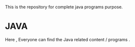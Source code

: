 This is the repository for complete java programs purpose.
# JAVA
Here , Everyone can find the Java related content / programs
.